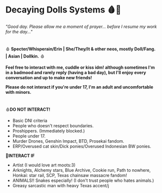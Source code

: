 # Decaying Dolls Systems 🩸🦴
_"Good day. Please allow me a moment of prayer... before I resume my work for the day..."_
#
🩸 **Specter/Whisperain/Erin | She/They/It & other neos, mostly Doll/Fang. | Asian | Dollkin.** 🩸

**Feel free to interact with me, cuddle or kiss idm! although sometimes I'm in a badmood and rarely reply (having a bad day), but I'll enjoy every conversation and up to make new friends!**

**Please do not interact if you're under 17, I'm an adult and uncomfortable with minors.**
#
🩸**DO NOT INTERACT!**
- Basic DNI criteria
- People who doesn't respect boundaries.
- Proshippers. (Immediately blocked.)
- People under 17.
- Murder Drones, Genshin Impact, BTD, Prosekai fandom.
- ERP/Overused cat skin/Dick ponies/Overused Indonesian BW ponies.

🦴**INTERACT IF**
- Artist (I would love art moots:3)
- Arknights, Alchemy stars, Blue Archive, Cookie run, Path to nowhere, Honkai: star rail, SCP, Texas chainsaw massacre fandom!
- ANIMALS!! Snakes especially! (I don't trust people who hates animals.)
- Greasy sarcastic man with heavy Texas accent/j
#
